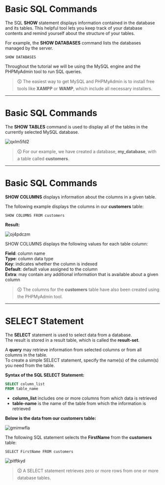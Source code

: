 # Basic SQL Commands
The SQL **SHOW** statement displays information contained in the database and its tables. This helpful tool lets you keep track of your database contents and remind yourself about the structure of your tables.  

For example, the **SHOW DATABASES** command lists the databases managed by the server.

```mysql
SHOW DATABASES
```

Throughout the tutorial we will be using the MySQL engine and the PHPMyAdmin tool to run SQL queries.

>🛈 The easiest way to get MySQL and PHPMyAdmin is to install free tools like **XAMPP** or **WAMP**, which include all necessary installers.

---

# Basic SQL Commands
The **SHOW TABLES** command is used to display all of the tables in the currently selected MySQL database. 

![qxlm5fd2](https://user-images.githubusercontent.com/94882786/165147905-47b91855-6fe8-4dc2-a81a-1da6c7e1039a.jpg)

>🛈 For our example, we have created a database, **my_database**, with a table called **customers**.

---

# Basic SQL Commands  
**SHOW COLUMNS** displays information about the columns in a given table.  
  
The following example displays the columns in our **customers** table:

```mysql
SHOW COLUMNS FROM customers
```


**Result:**

![oj4pdczm](https://user-images.githubusercontent.com/94882786/165147966-9d86d30b-42cd-4526-a7f8-3d459af9cf5e.jpg)

SHOW COLUMNS displays the following values for each table column:  
  
**Field**: column name  
**Type**: column data type  
**Key**: indicates whether the column is indexed  
**Default**: default value assigned to the column  
**Extra**: may contain any additional information that is available about a given column

>🛈 The columns for the **customers** table have also been created using the PHPMyAdmin tool.

---

# SELECT Statement  
The **SELECT** statement is used to select data from a database.  
The result is stored in a result table, which is called the **result-set**.  
  
A **query** may retrieve information from selected columns or from all columns in the table.  
To create a simple SELECT statement, specify the name(s) of the column(s) you need from the table.  
  
**Syntax of the SQL SELECT Statement:**

```sql
SELECT column_list  
FROM table_name
```

- **column_list** includes one or more columns from which data is retrieved  
- **table-name** is the name of the table from which the information is retrieved  
  
**Below is the data from our customers table:**

![gmimwfla](https://user-images.githubusercontent.com/94882786/165148042-c2bcae6d-1e65-45fa-9500-a9c97a4a7d7e.jpg)

The following SQL statement selects the **FirstName** from the **customers** table:

```mysql
SELECT FirstName FROM customers
```

![pitftkyd](https://user-images.githubusercontent.com/94882786/165148093-d9de8889-0f82-4670-b735-97bfa5cd7507.jpg)

>🛈 A SELECT statement retrieves zero or more rows from one or more database tables.


